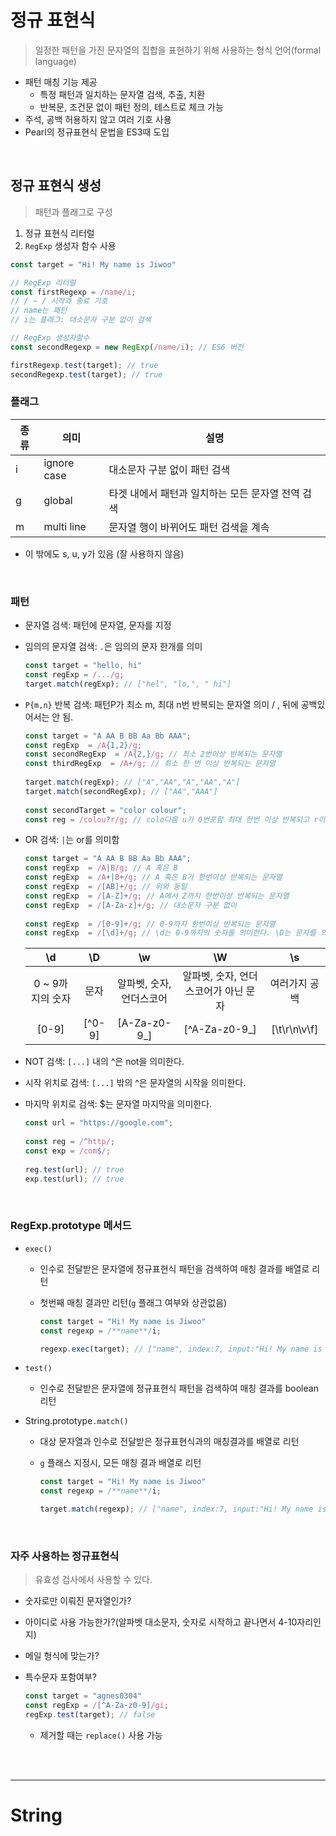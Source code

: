 # 정규 표현식

>일정한 패턴을 가진 문자열의 집합을 표현하기 위해 사용하는 형식 언어(formal language)

- 패턴 매칭 기능 제공
    - 특정 패턴과 일치하는 문자열 검색, 추출, 치환
    - 반복문, 조건문 없이 패턴 정의, 테스트로 체크 가능
- 주석, 공백 허용하지 않고 여러 기호 사용
- Pearl의 정규표현식 문법을 ES3때 도입

</br>

## 정규 표현식 생성

>패턴과 플래그로 구성

1. 정규 표현식 리터럴
2. `RegExp` 생성자 함수 사용

```jsx
const target = "Hi! My name is Jiwoo"

// RegExp 리터럴
const firstRegexp = /name/i;
// / ~ / 시작과 종료 기호
// name는 패턴
// i는 플래그: 대소문자 구분 없이 검색

// RegExp 생성자함수
const secondRegexp = new RegExp(/name/i); // ES6 버전

firstRegexp.test(target); // true
secondRegexp.test(target); // true
```

### 플래그
    
  | 종류 | 의미 | 설명 |
  | --- | --- | --- |
  | i | ignore case | 대소문자 구분 없이 패턴 검색 |
  | g | global | 타겟 내에서 패턴과 일치하는 모든 문자열 전역 검색 |
  | m | multi line | 문자열 행이 바뀌어도 패턴 검색을 계속 |
  - 이 밖에도 s, u, y가 있음 (잘 사용하지 않음)

</br>

### 패턴
- 문자열 검색: 패턴에 문자열, 문자를 지정

- 임의의 문자열 검색: `.`은 임의의 문자 한개를 의미
        
  ```jsx
  const target = "hello, hi"
  const regExp = /.../g;
  target.match(regExp); // ["hel", "lo,", " hi"]
  ```
        
- `P{m,n}` 반복 검색: 패턴P가 최소 m, 최대 n번 반복되는 문자열 의미 / , 뒤에 공백있어서는 안 됨.
        
  ```jsx
  const target = "A AA B BB Aa Bb AAA";
  const regExp  = /A{1,2}/g;
  const secondRegExp  = /A{2,}/g; // 최소 2번이상 반복되는 문자열
  const thirdRegExp  = /A+/g; // 최소 한 번 이상 반복되는 문자열
        
  target.match(regExp); // ["A","AA","A","AA","A"]
  target.match(secondRegExp); // ["AA","AAA"]
        
  const secondTarget = "color colour";
  const reg = /colou?r/g; // colo다음 u가 0번포함 최대 한번 이상 반복되고 r이 이어지는
  ```
        
- OR 검색: `|`는 or를 의미함
        
  ```jsx
  const target = "A AA B BB Aa Bb AAA";
  const regExp  = /A|B/g; // A 혹은 B
  const regExp  = /A+|B+/g; // A 혹은 B가 한번이상 반복되는 문자열
  const regExp  = /[AB]+/g; // 위와 동일
  const regExp  = /[A-Z]+/g; // A에서 Z까지 한번이상 반복되는 문자열
  const regExp  = /[A-Za-z]+/g; // 대소문자 구분 없이
        
  const regExp  = /[0-9]+/g; // 0-9까지 한번이상 반복되는 문자열
  const regExp  = /[\d]+/g; // \d는 0-9까지의 숫자를 의미한다. \D는 문자를 의미한다. \w는 알파벳, 숫자, 언더스코어를 의미한다. \W는 
  ```
        
  | \d | \D | \w | \W | \s |
  | :---: | :---: | :---: | :---: | :---: |
  | 0 ~ 9까지의 숫자 | 문자 | 알파벳, 숫자, 언더스코어 | 알파벳, 숫자, 언더스코어가 아닌 문자 | 여러가지 공백 |
  | [0-9] | [^0-9] | [A-Za-z0-9_] | [^A-Za-z0-9_] | [\t\r\n\v\f] |
      
- NOT 검색: `[...]` 내의 ^은 not을 의미한다.

- 시작 위치로 검색: `[...]` 밖의 ^은 문자열의 시작을 의미한다.

- 마지막 위치로 검색: $는 문자열 마지막을 의미한다.
        
  ```jsx
  const url = "https://google.com";
        
  const reg = /^http/;
  const exp = /com$/;
        
  reg.test(url); // true
  exp.test(url); // true
  ```
        
</br>

### RegExp.prototype 메서드

- `exec()`
    - 인수로 전달받은 문자열에 정규표현식 패턴을 검색하여 매칭 결과를 배열로 리턴
    - 첫번째 매칭 결과만 리턴(`g` 플래그 여부와 상관없음)
        
        ```jsx
        const target = "Hi! My name is Jiwoo"
        const regexp = /**name**/i;
        
        regexp.exec(target); // ["name", index:7, input:"Hi! My name is Jiwoo", groups:undefined]
        ```
        
- `test()`
    - 인수로 전달받은 문자열에 정규표현식 패턴을 검색하여 매칭 결과를 boolean 리턴

- String.prototype`.match()`
    - 대상 문자열과 인수로 전달받은 정규표현식과의 매칭결과를 배열로 리턴
    - `g` 플래스 지정시, 모든 매칭 결과 배열로 리턴
        
        ```jsx
        const target = "Hi! My name is Jiwoo"
        const regexp = /**name**/i;
        
        target.match(regexp); // ["name", index:7, input:"Hi! My name is Jiwoo", groups:undefined]
        ```
        
</br>

### 자주 사용하는 정규표현식

>유효성 검사에서 사용할 수 있다.

- 숫자로만 이뤄진 문자열인가?
- 아이디로 사용 가능한가?(알파벳 대소문자, 숫자로 시작하고 끝나면서 4-10자리인지)
- 메일 형식에 맞는가?
- 특수문자 포함여부?
    
    ```jsx
    const target = "agnes0304"
    const regExp = /[^A-Za-z0-9]/gi;
    regExp.test(target); // false
    ```
    
    - 제거할 때는 `replace()` 사용 가능
 
</br></br>

---

# String
